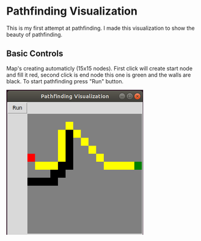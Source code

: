 # Pathfinding Visualization

This is my first attempt at pathfinding. I made this visualization to show the beauty of pathfinding.

## Basic Controls
Map's creating automaticly (15x15 nodes). First click will create start node and fill it red, second click is end node this one is green and the walls are black. To start pathfinding press "Run" button.

![123](result.png)
